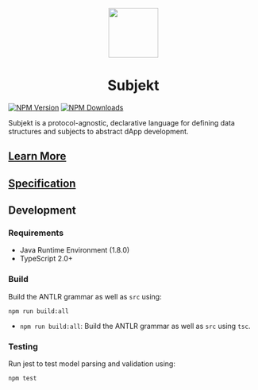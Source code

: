 <p align="center"><img src="https://github.com/subjektify/website/blob/main/static/img/subjektify.png?raw=true" width="100"></p>

<h1 align="center">
Subjekt
</h1>

[![NPM Version](http://img.shields.io/npm/v/subjekt.svg?style=flat)](https://www.npmjs.org/package/subjekt)
[![NPM Downloads](https://img.shields.io/npm/dm/subjektify.svg?style=flat)](https://npmcharts.com/compare/subjekt?minimal=true)

Subjekt is a protocol-agnostic, declarative language for defining data structures and subjects to abstract dApp development.

## [Learn More](https://subjektify.dev/docs/learn/subjekt)

## [Specification](https://www.subjektify.dev/docs/reference/subjekt)

## Development

### Requirements

- Java Runtime Environment (1.8.0)
- TypeScript 2.0+

### Build

Build the ANTLR grammar as well as `src` using:

```
npm run build:all
```

- `npm run build:all`: Build the ANTLR grammar as well as `src` using `tsc`.

### Testing

Run jest to test model parsing and validation using:

```
npm test
```
